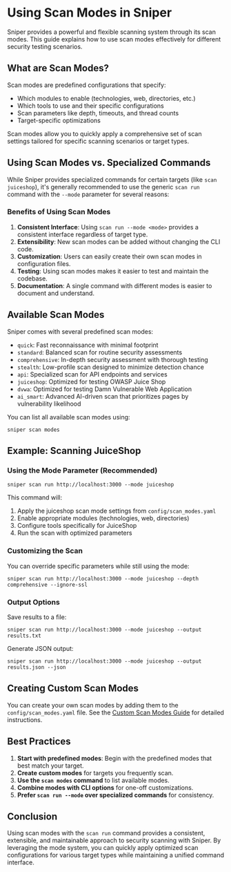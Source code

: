 # Using Scan Modes in Sniper

Sniper provides a powerful and flexible scanning system through its scan modes. This guide explains how to use scan modes effectively for different security testing scenarios.

## What are Scan Modes?

Scan modes are predefined configurations that specify:
- Which modules to enable (technologies, web, directories, etc.)
- Which tools to use and their specific configurations
- Scan parameters like depth, timeouts, and thread counts
- Target-specific optimizations

Scan modes allow you to quickly apply a comprehensive set of scan settings tailored for specific scanning scenarios or target types.

## Using Scan Modes vs. Specialized Commands

While Sniper provides specialized commands for certain targets (like `scan juiceshop`), it's generally recommended to use the generic `scan run` command with the `--mode` parameter for several reasons:

### Benefits of Using Scan Modes

1. **Consistent Interface**: Using `scan run --mode <mode>` provides a consistent interface regardless of target type.
2. **Extensibility**: New scan modes can be added without changing the CLI code.
3. **Customization**: Users can easily create their own scan modes in configuration files.
4. **Testing**: Using scan modes makes it easier to test and maintain the codebase.
5. **Documentation**: A single command with different modes is easier to document and understand.

## Available Scan Modes

Sniper comes with several predefined scan modes:

- `quick`: Fast reconnaissance with minimal footprint
- `standard`: Balanced scan for routine security assessments
- `comprehensive`: In-depth security assessment with thorough testing
- `stealth`: Low-profile scan designed to minimize detection chance
- `api`: Specialized scan for API endpoints and services
- `juiceshop`: Optimized for testing OWASP Juice Shop
- `dvwa`: Optimized for testing Damn Vulnerable Web Application
- `ai_smart`: Advanced AI-driven scan that prioritizes pages by vulnerability likelihood

You can list all available scan modes using:

```
sniper scan modes
```

## Example: Scanning JuiceShop

### Using the Mode Parameter (Recommended)

```
sniper scan run http://localhost:3000 --mode juiceshop
```

This command will:
1. Apply the juiceshop scan mode settings from `config/scan_modes.yaml`
2. Enable appropriate modules (technologies, web, directories)
3. Configure tools specifically for JuiceShop
4. Run the scan with optimized parameters

### Customizing the Scan

You can override specific parameters while still using the mode:

```
sniper scan run http://localhost:3000 --mode juiceshop --depth comprehensive --ignore-ssl
```

### Output Options

Save results to a file:

```
sniper scan run http://localhost:3000 --mode juiceshop --output results.txt
```

Generate JSON output:

```
sniper scan run http://localhost:3000 --mode juiceshop --output results.json --json
```

## Creating Custom Scan Modes

You can create your own scan modes by adding them to the `config/scan_modes.yaml` file. See the [Custom Scan Modes Guide](../custom_scan_modes_guide.md) for detailed instructions.

## Best Practices

1. **Start with predefined modes**: Begin with the predefined modes that best match your target.
2. **Create custom modes** for targets you frequently scan.
3. **Use the `scan modes` command** to list available modes.
4. **Combine modes with CLI options** for one-off customizations.
5. **Prefer `scan run --mode` over specialized commands** for consistency.

## Conclusion

Using scan modes with the `scan run` command provides a consistent, extensible, and maintainable approach to security scanning with Sniper. By leveraging the mode system, you can quickly apply optimized scan configurations for various target types while maintaining a unified command interface. 